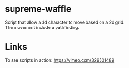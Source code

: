 # supreme-waffle
Script that allow a 3d character to move based on a 2d grid.  
The movement include a pathfinding.

# Links
To see scripts in action: https://vimeo.com/329501489
